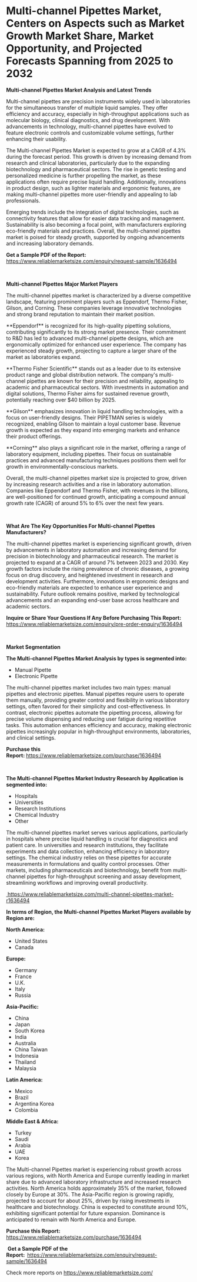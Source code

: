 <p><h1>Multi-channel Pipettes Market, Centers on Aspects such as Market Growth Market Share, Market Opportunity, and Projected Forecasts Spanning from 2025 to 2032</h1></p><p><strong>Multi-channel Pipettes Market Analysis and Latest Trends</strong></p>
<p><p>Multi-channel pipettes are precision instruments widely used in laboratories for the simultaneous transfer of multiple liquid samples. They offer efficiency and accuracy, especially in high-throughput applications such as molecular biology, clinical diagnostics, and drug development. With advancements in technology, multi-channel pipettes have evolved to feature electronic controls and customizable volume settings, further enhancing their usability.</p><p>The Multi-channel Pipettes Market is expected to grow at a CAGR of 4.3% during the forecast period. This growth is driven by increasing demand from research and clinical laboratories, particularly due to the expanding biotechnology and pharmaceutical sectors. The rise in genetic testing and personalized medicine is further propelling the market, as these applications often require precise liquid handling. Additionally, innovations in product design, such as lighter materials and ergonomic features, are making multi-channel pipettes more user-friendly and appealing to lab professionals.</p><p>Emerging trends include the integration of digital technologies, such as connectivity features that allow for easier data tracking and management. Sustainability is also becoming a focal point, with manufacturers exploring eco-friendly materials and practices. Overall, the multi-channel pipettes market is poised for steady growth, supported by ongoing advancements and increasing laboratory demands.</p></p>
<p><strong>Get a Sample PDF of the Report:&nbsp;</strong> <a href="https://www.reliablemarketsize.com/enquiry/request-sample/1636494?utm_campaign=3131&utm_medium=2&utm_source=Github&utm_content=ia&utm_term=23032025&utm_id=multi-channel-pipettes">https://www.reliablemarketsize.com/enquiry/request-sample/1636494</a></p>
<p>&nbsp;</p>
<p><strong>Multi-channel Pipettes Major Market Players</strong></p>
<p><p>The multi-channel pipettes market is characterized by a diverse competitive landscape, featuring prominent players such as Eppendorf, Thermo Fisher, Gilson, and Corning. These companies leverage innovative technologies and strong brand reputation to maintain their market position.</p><p>**Eppendorf** is recognized for its high-quality pipetting solutions, contributing significantly to its strong market presence. Their commitment to R&D has led to advanced multi-channel pipette designs, which are ergonomically optimized for enhanced user experience. The company has experienced steady growth, projecting to capture a larger share of the market as laboratories expand.</p><p>**Thermo Fisher Scientific** stands out as a leader due to its extensive product range and global distribution network. The company's multi-channel pipettes are known for their precision and reliability, appealing to academic and pharmaceutical sectors. With investments in automation and digital solutions, Thermo Fisher aims for sustained revenue growth, potentially reaching over $40 billion by 2025.</p><p>**Gilson** emphasizes innovation in liquid handling technologies, with a focus on user-friendly designs. Their PIPETMAN series is widely recognized, enabling Gilson to maintain a loyal customer base. Revenue growth is expected as they expand into emerging markets and enhance their product offerings.</p><p>**Corning** also plays a significant role in the market, offering a range of laboratory equipment, including pipettes. Their focus on sustainable practices and advanced manufacturing techniques positions them well for growth in environmentally-conscious markets. </p><p>Overall, the multi-channel pipettes market size is projected to grow, driven by increasing research activities and a rise in laboratory automation. Companies like Eppendorf and Thermo Fisher, with revenues in the billions, are well-positioned for continued growth, anticipating a compound annual growth rate (CAGR) of around 5% to 6% over the next few years.</p></p>
<p>&nbsp;</p>
<p><strong>What Are The Key Opportunities For Multi-channel Pipettes Manufacturers?</strong></p>
<p><p>The multi-channel pipettes market is experiencing significant growth, driven by advancements in laboratory automation and increasing demand for precision in biotechnology and pharmaceutical research. The market is projected to expand at a CAGR of around 7% between 2023 and 2030. Key growth factors include the rising prevalence of chronic diseases, a growing focus on drug discovery, and heightened investment in research and development activities. Furthermore, innovations in ergonomic designs and eco-friendly materials are expected to enhance user experience and sustainability. Future outlook remains positive, marked by technological advancements and an expanding end-user base across healthcare and academic sectors.</p></p>
<p><strong>Inquire or Share Your Questions If Any Before Purchasing This Report:</strong> <a href="https://www.reliablemarketsize.com/enquiry/pre-order-enquiry/1636494?utm_campaign=3131&utm_medium=2&utm_source=Github&utm_content=ia&utm_term=23032025&utm_id=multi-channel-pipettes">https://www.reliablemarketsize.com/enquiry/pre-order-enquiry/1636494</a></p>
<p>&nbsp;</p>
<p><strong>Market Segmentation</strong></p>
<p><strong>The Multi-channel Pipettes Market Analysis by types is segmented into:</strong></p>
<p><ul><li>Manual Pipette</li><li>Electronic Pipette</li></ul></p>
<p><p>The multi-channel pipettes market includes two main types: manual pipettes and electronic pipettes. Manual pipettes require users to operate them manually, providing greater control and flexibility in various laboratory settings, often favored for their simplicity and cost-effectiveness. In contrast, electronic pipettes automate the pipetting process, allowing for precise volume dispensing and reducing user fatigue during repetitive tasks. This automation enhances efficiency and accuracy, making electronic pipettes increasingly popular in high-throughput environments, laboratories, and clinical settings.</p></p>
<p><strong>Purchase this Report:&nbsp;</strong><a href="https://www.reliablemarketsize.com/purchase/1636494?utm_campaign=3131&utm_medium=2&utm_source=Github&utm_content=ia&utm_term=23032025&utm_id=multi-channel-pipettes">https://www.reliablemarketsize.com/purchase/1636494</a></p>
<p>&nbsp;</p>
<p><strong>The Multi-channel Pipettes Market Industry Research by Application is segmented into:</strong></p>
<p><ul><li>Hospitals</li><li>Universities</li><li>Research Institutions</li><li>Chemical Industry</li><li>Other</li></ul></p>
<p><p>The multi-channel pipettes market serves various applications, particularly in hospitals where precise liquid handling is crucial for diagnostics and patient care. In universities and research institutions, they facilitate experiments and data collection, enhancing efficiency in laboratory settings. The chemical industry relies on these pipettes for accurate measurements in formulations and quality control processes. Other markets, including pharmaceuticals and biotechnology, benefit from multi-channel pipettes for high-throughput screening and assay development, streamlining workflows and improving overall productivity.</p></p>
<p><a href="https://www.reliablemarketsize.com/multi-channel-pipettes-market-r1636494?utm_campaign=3131&utm_medium=2&utm_source=Github&utm_content=ia&utm_term=23032025&utm_id=multi-channel-pipettes">&nbsp;https://www.reliablemarketsize.com/multi-channel-pipettes-market-r1636494</a></p>
<p><strong>In terms of Region, the Multi-channel Pipettes Market Players available by Region are:</strong></p>
<p>
    <p> <strong> North America: </strong>
        <ul>
            <li>United States</li>
            <li>Canada</li>
        </ul>
        </p> 
    <p> <strong> Europe: </strong>
        <ul>
            <li>Germany</li>
            <li>France</li>
            <li>U.K.</li>
            <li>Italy</li>
            <li>Russia</li>
        </ul>
        </p> 
    <p> <strong> Asia-Pacific: </strong>
        <ul>
            <li>China</li>
            <li>Japan</li>
            <li>South Korea</li>
            <li>India</li>
            <li>Australia</li>
            <li>China Taiwan</li>
            <li>Indonesia</li>
            <li>Thailand</li>
            <li>Malaysia</li>
        </ul>
        </p> 
    <p> <strong> Latin America: </strong>
        <ul>
            <li>Mexico</li>
            <li>Brazil</li>
            <li>Argentina Korea</li>
            <li>Colombia</li>
        </ul>
        </p> 
    <p> <strong> Middle East & Africa: </strong>
        <ul>
            <li>Turkey</li>
            <li>Saudi</li>
            <li>Arabia</li>
            <li>UAE</li>
            <li>Korea</li>
        </ul>
    </p>
    </p>
<p><p>The Multi-channel Pipettes market is experiencing robust growth across various regions, with North America and Europe currently leading in market share due to advanced laboratory infrastructure and increased research activities. North America holds approximately 35% of the market, followed closely by Europe at 30%. The Asia-Pacific region is growing rapidly, projected to account for about 25%, driven by rising investments in healthcare and biotechnology. China is expected to constitute around 10%, exhibiting significant potential for future expansion. Dominance is anticipated to remain with North America and Europe.</p></p>
<p><strong>Purchase this Report: </strong><a href="https://www.reliablemarketsize.com/purchase/1636494?utm_campaign=3131&utm_medium=2&utm_source=Github&utm_content=ia&utm_term=23032025&utm_id=multi-channel-pipettes">https://www.reliablemarketsize.com/purchase/1636494</a></p>
<p>&nbsp;<strong>Get a Sample PDF of the Report:&nbsp;&nbsp;</strong><a href="https://www.reliablemarketsize.com/enquiry/request-sample/1636494?utm_campaign=3131&utm_medium=2&utm_source=Github&utm_content=ia&utm_term=23032025&utm_id=multi-channel-pipettes">https://www.reliablemarketsize.com/enquiry/request-sample/1636494</a></p>
<p><strong></strong></p>
<p>Check more reports on <a href="https://www.reliablemarketsize.com/?utm_campaign=3131&utm_medium=2&utm_source=Github&utm_content=ia&utm_term=23032025&utm_id=multi-channel-pipettes">https://www.reliablemarketsize.com/</a></p>